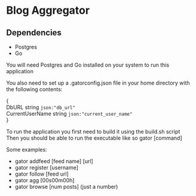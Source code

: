 # Blog Aggregator

## Dependencies

- Postgres
- Go

You will need Postgres and Go installed on your system to run this application

You also need to set up a .gatorconfig.json file in your home directory with the following contents:

{  
 DbURL string `json:"db_url"`  
 CurrentUserName string `json:"current_user_name"`  
}

To run the application you first need to build it using the build.sh script  
Then you should be able to run the executable like so gator [command]

Some examples:

- gator addfeed [feed name] [url]
- gator register [username]
- gator follow [feed url]
- gator agg [00s00m00h]
- gator browse [num posts] (just a number)
